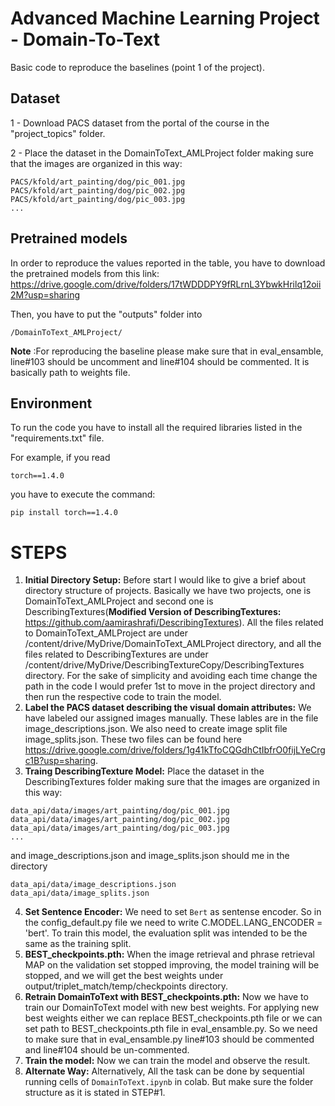# Advanced Machine Learning Project - Domain-To-Text 

Basic code to reproduce the baselines (point 1 of the project). 

## Dataset

1 - Download PACS dataset from the portal of the course in the "project_topics" folder.

2 - Place the dataset in the DomainToText_AMLProject folder making sure that the images are organized in this way:

```
PACS/kfold/art_painting/dog/pic_001.jpg
PACS/kfold/art_painting/dog/pic_002.jpg
PACS/kfold/art_painting/dog/pic_003.jpg
...
```

## Pretrained models

In order to reproduce the values reported in the table, you have to download the pretrained models from this link: https://drive.google.com/drive/folders/17tWDDDPY9fRLrnL3YbwkHrilq12oii2M?usp=sharing

Then, you have to put the "outputs" folder into 

```
/DomainToText_AMLProject/
```
**Note** :For reproducing the baseline please make sure that in eval_ensamble, line#103 should be uncomment and line#104 should be commented. It is basically path to weights file. 

## Environment

To run the code you have to install all the required libraries listed in the "requirements.txt" file.

For example, if you read

```
torch==1.4.0
```

you have to execute the command:

```
pip install torch==1.4.0
```
# STEPS
1. **Initial Directory Setup:** Before start I would like to give a brief about directory structure of projects. Basically we have two projects, one is DomainToText_AMLProject and second one is DescribingTextures(**Modified Version of DescribingTextures:** https://github.com/aamirashrafi/DescribingTextures). All the files related to DomainToText_AMLProject are under /content/drive/MyDrive/DomainToText_AMLProject directory, and all the files related to DescribingTextures are under /content/drive/MyDrive/DescribingTextureCopy/DescribingTextures directory. For the sake of simplicity and avoiding each time change the path in the code I would prefer 1st to move in the project directory and then run the respective code to train the model.
2. **Label the PACS dataset describing the visual domain attributes:** We have labeled our assigned images manually. These lables are in the file image_descriptions.json. We also need to create image split file image_splits.json. These two files can be found here https://drive.google.com/drive/folders/1g41kTfoCQGdhCtIbfrO0fijLYeCrgc1B?usp=sharing.
3. **Traing DescribingTexture Model:** Place the dataset in the DescribingTextures folder making sure that the images are organized in this way:

```
data_api/data/images/art_painting/dog/pic_001.jpg
data_api/data/images/art_painting/dog/pic_002.jpg
data_api/data/images/art_painting/dog/pic_003.jpg
...
```
and image_descriptions.json and image_splits.json should me in the directory

```
data_api/data/image_descriptions.json
data_api/data/image_splits.json
```
4. **Set Sentence Encoder:** We need to set ``Bert`` as sentense encoder. So in the config_default.py file we need to write C.MODEL.LANG_ENCODER = 'bert'.  To train this model,  the evaluation split was intended to be the same as the training  split.
5. **BEST_checkpoints.pth:** When the image retrieval and phrase retrieval MAP on the validation set stopped improving, the model training will be stopped, and we will get the best weights under output/triplet_match/temp/checkpoints directory.
6. **Retrain DomainToText with BEST_checkpoints.pth:** Now we have to train our DomainToText model with new best weights. For applying new best weights either we can replace BEST_checkpoints.pth file or we can set path to BEST_checkpoints.pth file in eval_ensamble.py. So we need to make sure that in eval_ensamble.py line#103 should be commented and line#104 should be un-commented.
7. **Train the model:** Now we can train the model and observe the result.
8. **Alternate Way:** Alternatively, All the task can be done by sequential running cells of ``DomainToText.ipynb`` in colab. But make sure the folder structure as it is stated in STEP#1. 

